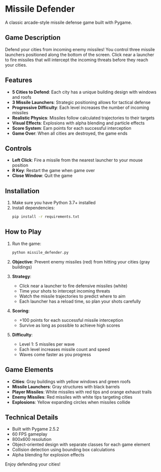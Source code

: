 # Missile Defender

A classic arcade-style missile defense game built with Pygame.

## Game Description

Defend your cities from incoming enemy missiles! You control three missile launchers positioned along the bottom of the screen. Click near a launcher to fire missiles that will intercept the incoming threats before they reach your cities.

## Features

- **5 Cities to Defend**: Each city has a unique building design with windows and roofs
- **3 Missile Launchers**: Strategic positioning allows for tactical defense
- **Progressive Difficulty**: Each level increases the number of incoming missiles
- **Realistic Physics**: Missiles follow calculated trajectories to their targets
- **Visual Effects**: Explosions with alpha blending and particle effects
- **Score System**: Earn points for each successful interception
- **Game Over**: When all cities are destroyed, the game ends

## Controls

- **Left Click**: Fire a missile from the nearest launcher to your mouse position
- **R Key**: Restart the game when game over
- **Close Window**: Quit the game

## Installation

1. Make sure you have Python 3.7+ installed
2. Install dependencies:
   ```bash
   pip install -r requirements.txt
   ```

## How to Play

1. Run the game:
   ```bash
   python missile_defender.py
   ```

2. **Objective**: Prevent enemy missiles (red) from hitting your cities (gray buildings)

3. **Strategy**: 
   - Click near a launcher to fire defensive missiles (white)
   - Time your shots to intercept incoming threats
   - Watch the missile trajectories to predict where to aim
   - Each launcher has a reload time, so plan your shots carefully

4. **Scoring**: 
   - +100 points for each successful missile interception
   - Survive as long as possible to achieve high scores

5. **Difficulty**: 
   - Level 1: 5 missiles per wave
   - Each level increases missile count and speed
   - Waves come faster as you progress

## Game Elements

- **Cities**: Gray buildings with yellow windows and green roofs
- **Missile Launchers**: Gray structures with black barrels
- **Player Missiles**: White missiles with red tips and orange exhaust trails
- **Enemy Missiles**: Red missiles with white tips targeting cities
- **Explosions**: Yellow expanding circles when missiles collide

## Technical Details

- Built with Pygame 2.5.2
- 60 FPS gameplay
- 800x600 resolution
- Object-oriented design with separate classes for each game element
- Collision detection using bounding box calculations
- Alpha blending for explosion effects

Enjoy defending your cities! 